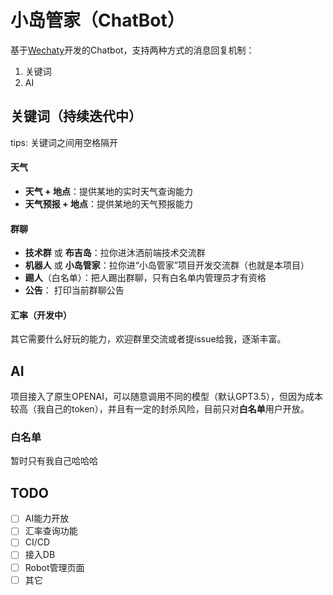 # 小岛管家（ChatBot）

基于[Wechaty](https://wechaty.gitbook.io/wechaty/v/zh/quick-start)开发的Chatbot，支持两种方式的消息回复机制：
1. 关键词
2. AI


## 关键词（持续迭代中）
tips: 关键词之间用空格隔开
#### 天气
- **天气 + 地点**：提供某地的实时天气查询能力
- **天气预报 + 地点**：提供某地的天气预报能力
#### 群聊
- **技术群** 或 **布吉岛**：拉你进沐洒前端技术交流群
- **机器人** 或 **小岛管家**：拉你进“小岛管家”项目开发交流群（也就是本项目）
- **踢人**（白名单）：把人踢出群聊，只有白名单内管理员才有资格
- **公告**： 打印当前群聊公告
#### 汇率（开发中）

其它需要什么好玩的能力，欢迎群里交流或者提issue给我，逐渐丰富。

## AI
项目接入了原生OPENAI，可以随意调用不同的模型（默认GPT3.5），但因为成本较高（我自己的token），并且有一定的封杀风险，目前只对**白名单**用户开放。

### 白名单
暂时只有我自己哈哈哈


## TODO
- [ ] AI能力开放
- [ ] 汇率查询功能
- [ ] CI/CD
- [ ] 接入DB
- [ ] Robot管理页面
- [ ] 其它
